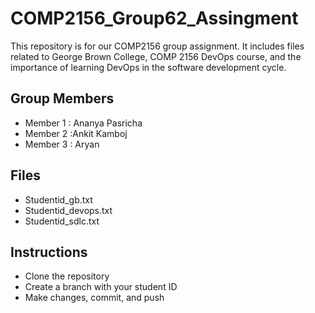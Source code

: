 # COMP2156_Group62_Assingment
This repository is for our COMP2156 group assignment. It includes files related to George Brown College, COMP 2156 DevOps course, and the importance of learning DevOps in the software development cycle.

## Group Members
- Member 1 : Ananya Pasricha
- Member 2 :Ankit Kamboj
- Member 3 : Aryan

## Files
- Studentid_gb.txt
- Studentid_devops.txt
- Studentid_sdlc.txt

## Instructions
- Clone the repository
- Create a branch with your student ID
- Make changes, commit, and push